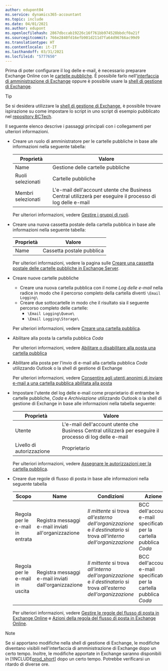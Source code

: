 ```yaml
---
author: edupont04
ms.service: dynamics365-accountant
ms.topic: include
ms.date: 04/01/2021
ms.author: edupont
ms.openlocfilehash: 2867dbccab19226c16f761bb974528bbdcf0a21f
ms.sourcegitcommit: 766e2840fd16efb901d211d7fa64d96766ac99d9
ms.translationtype: HT
ms.contentlocale: it-IT
ms.lasthandoff: 03/31/2021
ms.locfileid: "5777650"
---
```

Prima di poter configurare il log delle e-mail, è necessario preparare Exchange Online con le [cartelle pubbliche](/exchange/collaboration/public-folders/public-folders?view=exchserver-2019&preserve-view=true ). È possibile farlo nell'[interfaccia di amministrazione di Exchange](/Exchange/architecture/client-access/exchange-admin-center?view=exchserver-2019&preserve-view=true ) oppure è possibile usare la [shell di gestione di Exchange](/powershell/exchange/exchange-management-shell?view=exchange-ps&preserve-view=true ).  

> [!TIP]
> Se si desidera utilizzare la [shell di gestione di Exchange](/powershell/exchange/exchange-management-shell?view=exchange-ps&preserve-view=true ), è possibile trovare ispirazione su come impostare lo script in uno script di esempio pubblicato nel [repository BCTech](https://github.com/microsoft/BCTech/tree/master/samples/EmailLogging).

Il seguente elenco descrive i passaggi principali con i collegamenti per ulteriori informazioni.  

- Creare un ruolo di amministratore per le cartelle pubbliche in base alle informazioni nella seguente tabella:

  |Proprietà        |Valore                     |
  |----------------|--------------------------|
  |Name            |Gestione delle cartelle pubbliche |
  |Ruoli selezionati  |Cartelle pubbliche            |
  |Membri selezionati|L'e-mail dell'account utente che Business Central utilizzerà per eseguire il processo di log delle e-mail|

  Per ulteriori informazioni, vedere [Gestire i gruppi di ruoli](/exchange/permissions/role-groups?view=exchserver-2019&preserve-view=true).

- Creare una nuova cassetta postale della cartella pubblica in base alle informazioni nella seguente tabella:

  |Proprietà        |Valore                     |
  |----------------|--------------------------|
  |Name            |Cassetta postale pubblica            |

  Per ulteriori informazioni, vedere la pagina sulle [Creare una cassetta postale delle cartelle pubbliche in Exchange Server](/exchange/collaboration/public-folders/create-public-folder-mailboxes).  

- Creare nuove cartelle pubbliche

  - Creare una nuova cartella pubblica con il nome *Log delle e-mail* nella radice in modo che il percorso completo della cartella diventi ```\Email Logging\```
  - Creare due sottocartelle in modo che il risultato sia il seguente percorso completo delle cartelle:
    - ```\Email Logging\Queue\```
    - ```\Email Logging\Storage\```

  Per ulteriori informazioni, vedere [Creare una cartella pubblica](/exchange/collaboration/public-folders/create-public-folders?view=exchserver-2019&preserve-view=true).

- Abilitare alla posta la cartella pubblica *Coda*

  Per ulteriori informazioni, vedere [Abilitare o disabilitare alla posta una cartella pubblica](/exchange/collaboration/public-folders/mail-enable-or-disable?view=exchserver-2019&preserve-view=true)

- Abilitare alla posta per l'invio di e-mail alla cartella pubblica *Coda* utilizzando Outlook o la shell di gestione di Exchange

  Per ulteriori informazioni, vedere [Consentire agli utenti anonimi di inviare e-mail a una cartella pubblica abilitata alla posta](/exchange/collaboration/public-folders/mail-enable-or-disable#allow-anonymous-users-to-send-email-to-a-mail-enabled-public-folder?view=exchserver-2019&preserve-view=true)

- Impostare l'utente del log delle e-mail come proprietario di entrambe le cartelle pubbliche, *Coda* e *Archiviazione* utilizzando Outlook o la shell di gestione di Exchange in base alle informazioni nella tabella seguente:

  |Proprietà        |Valore                     |
  |----------------|--------------------------|
  |Utente            |L'e-mail dell'account utente che Business Central utilizzerà per eseguire il processo di log delle e-mail|
  |Livello di autorizzazione|Proprietario                     |

  Per ulteriori informazioni, vedere [Assegnare le autorizzazioni per la cartella pubblica](/exchange/collaboration-exo/public-folders/set-up-public-folders#step-3-assign-permissions-to-the-public-folder).

- Creare due regole di flusso di posta in base alle informazioni nella seguente tabella

  |Scopo  |Name |Condizioni                        |Azione                                       |
  |---------|-----|----------------------------------|---------------------------------------------|
  |Regola per le e-mail in entrata |Registra messaggi e-mail inviati all'organizzazione|*Il mittente* si trova *all'esterno dell'organizzazione* e *il destinatario* si trova *all'interno dell'organizzazione*|BCC dell'account e-mail specificato per la cartella pubblica *Coda*|
  |Regola per le e-mail in uscita | Registra messaggi e-mail inviati dall'organizzazione |*Il mittente* si trova *all'interno dell'organizzazione* e *il destinatario* si trova *all'esterno dell'organizzazione*|BCC dell'account e-mail specificato per la cartella pubblica *Coda*|
  
  Per ulteriori informazioni, vedere [Gestire le regole del flusso di posta in Exchange Online](/exchange/security-and-compliance/mail-flow-rules/manage-mail-flow-rules) e [Azioni della regola del flusso di posta in Exchange Online](/exchange/security-and-compliance/mail-flow-rules/mail-flow-rule-actions).

> [!NOTE]
> Se si apportano modifiche nella shell di gestione di Exchange, le modifiche diventano visibili nell'interfaccia di amministrazione di Exchange dopo un certo tempo. Inoltre, le modifiche apportate in Exchange saranno disponibili in [!INCLUDE[prod_short](prod_short.md)] dopo un certo tempo. Potrebbe verificarsi un ritardo di diverse ore.
